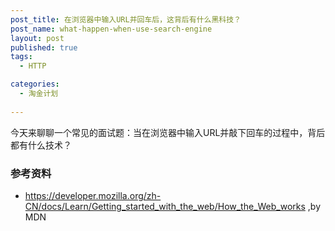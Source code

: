 ```yaml
---
post_title: 在浏览器中输入URL并回车后，这背后有什么黑科技？
post_name: what-happen-when-use-search-engine
layout: post
published: true
tags:
  - HTTP

categories:
  - 淘金计划
  
---
```


今天来聊聊一个常见的面试题：当在浏览器中输入URL并敲下回车的过程中，背后都有什么技术？







### 参考资料
- https://developer.mozilla.org/zh-CN/docs/Learn/Getting_started_with_the_web/How_the_Web_works ,by MDN
